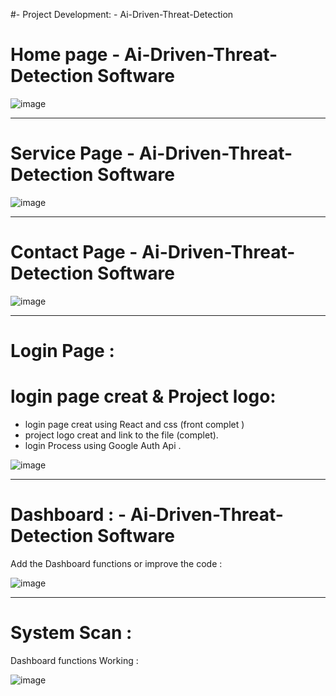 #- Project Development: - Ai-Driven-Threat-Detection

# Home page - Ai-Driven-Threat-Detection Software 

![image](https://github.com/user-attachments/assets/0ecbab47-7f49-4564-8ee5-503ec732ce39)


-----------------------------------------------------------------------------------------------------

#  Service Page - Ai-Driven-Threat-Detection Software  

![image](https://github.com/user-attachments/assets/25aa65d8-9b96-4741-aa33-be245e2c078b)



-----------------------------------------------------------------------------------------------------
#  Contact Page - Ai-Driven-Threat-Detection Software 

![image](https://github.com/user-attachments/assets/92356109-0c8d-4d85-8338-77a30935e41d)



-----------------------------------------------------------------------------------------------------
# Login Page :

# login page creat & Project logo:
- login page creat using React and css  (front complet )
- project logo creat and link to the file (complet).
- login Process using Google Auth Api .

![image](https://github.com/user-attachments/assets/2188230e-5fcd-4880-841d-b950bcf6638f)


-----------------------------------------------------------------------------------------------------

# Dashboard : - Ai-Driven-Threat-Detection Software 
Add the Dashboard functions or improve the code :

![image](https://github.com/user-attachments/assets/be72a66c-b974-4550-a5a4-a0297132d593)

-----------------------------------------------------------------------------------------------------

# System Scan :
 Dashboard functions Working  :
 
![image](https://github.com/user-attachments/assets/d21baded-abe0-4a91-b006-5df38cad3e69)



